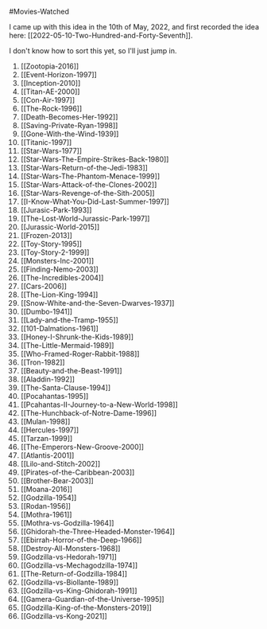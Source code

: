 #Movies-Watched

I came up with this idea in the 10th of May, 2022, and first recorded the idea here:  [[2022-05-10-Two-Hundred-and-Forty-Seventh]].

I don't know how to sort this yet, so I'll just jump in.

1.  [[Zootopia-2016]]
2. [[Event-Horizon-1997]]
3. [[Inception-2010]]
4. [[Titan-AE-2000]]
5. [[Con-Air-1997]]
6. [[The-Rock-1996]]
7. [[Death-Becomes-Her-1992]]
8. [[Saving-Private-Ryan-1998]]
9. [[Gone-With-the-Wind-1939]]
10. [[Titanic-1997]]
11. [[Star-Wars-1977]]
12. [[Star-Wars-The-Empire-Strikes-Back-1980]]
13. [[Star-Wars-Return-of-the-Jedi-1983]]
14. [[Star-Wars-The-Phantom-Menace-1999]]
15. [[Star-Wars-Attack-of-the-Clones-2002]]
16. [[Star-Wars-Revenge-of-the-Sith-2005]]
17. [[I-Know-What-You-Did-Last-Summer-1997]]
18. [[Jurasic-Park-1993]]
19. [[The-Lost-World-Jurassic-Park-1997]]
20. [[Jurassic-World-2015]]
21. [[Frozen-2013]]
22. [[Toy-Story-1995]]
23. [[Toy-Story-2-1999]]
24. [[Monsters-Inc-2001]]
25. [[Finding-Nemo-2003]]
26. [[The-Incredibles-2004]]
27. [[Cars-2006]]
28. [[The-Lion-King-1994]]
29. [[Snow-White-and-the-Seven-Dwarves-1937]]
30. [[Dumbo-1941]]
31. [[Lady-and-the-Tramp-1955]]
32. [[101-Dalmations-1961]]
33. [[Honey-I-Shrunk-the-Kids-1989]]
34. [[The-Little-Mermaid-1989]]
35. [[Who-Framed-Roger-Rabbit-1988]]
36. [[Tron-1982]]
37. [[Beauty-and-the-Beast-1991]]
38. [[Aladdin-1992]]
39. [[The-Santa-Clause-1994]]
40. [[Pocahantas-1995]]
41. [[Pcahantas-II-Journey-to-a-New-World-1998]]
42. [[The-Hunchback-of-Notre-Dame-1996]]
43. [[Mulan-1998]]
44. [[Hercules-1997]]
45. [[Tarzan-1999]]
46. [[The-Emperors-New-Groove-2000]]
47. [[Atlantis-2001]]
48. [[Lilo-and-Stitch-2002]]
49. [[Pirates-of-the-Caribbean-2003]]
50. [[Brother-Bear-2003]]
51. [[Moana-2016]]
52. [[Godzilla-1954]]
53. [[Rodan-1956]]
54. [[Mothra-1961]]
55. [[Mothra-vs-Godzilla-1964]]
56. [[Ghidorah-the-Three-Headed-Monster-1964]]
57. [[Ebirrah-Horror-of-the-Deep-1966]]
58. [[Destroy-All-Monsters-1968]]
59. [[Godzilla-vs-Hedorah-1971]]
60. [[Godzilla-vs-Mechagodzilla-1974]]
61. [[The-Return-of-Godzilla-1984]]
62. [[Godzilla-vs-Biollante-1989]]
63. [[Godzilla-vs-King-Ghidorah-1991]]
64. [[Gamera-Guardian-of-the-Universe-1995]]
65. [[Godzilla-King-of-the-Monsters-2019]]
66. [[Godzilla-vs-Kong-2021]]